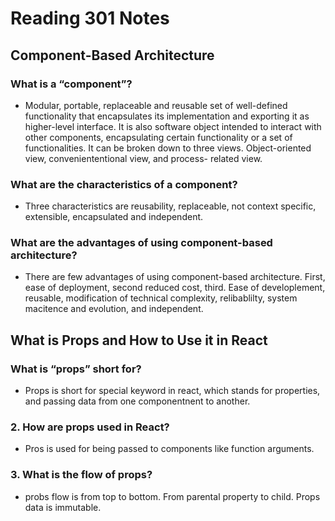 # Reading 301 Notes
## Component-Based Architecture

### What is a “component”?
- Modular, portable, replaceable and reusable set of well-defined functionality that encapsulates its implementation and exporting it as higher-level interface. It is also software object intended to interact with other components, encapsulating certain functionality or a set of functionalities. It can be broken down to three views. Object-oriented view, conveniententional view, and process- related view.
### What are the characteristics of a component?
- Three characteristics are reusability, replaceable, not context specific, extensible, encapsulated and independent. 
### What are the advantages of using component-based architecture?
- There are few advantages of using component-based architecture. 
First, ease of deployment, second reduced cost, third. Ease of developlement, reusable, modification of technical complexity,  relibablilty, system macitence and evolution, and independent. 

## What is Props and How to Use it in React

### What is “props” short for?
- Props is short for special keyword in react, which stands for properties, and passing data from one componentnent to another.

###  2. How are props used in React?
- Pros is used for being passed to components like function arguments. 

### 3. What is the flow of props?
- probs flow is from top to bottom. From parental property to child. Props data is immutable. 